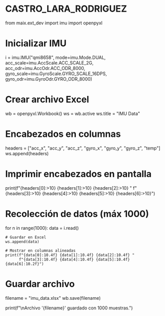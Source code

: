 # CASTRO_LARA_RODRIGUEZ
from maix.ext_dev import imu
import openpyxl

# Inicializar IMU
i = imu.IMU("qmi8658", mode=imu.Mode.DUAL,
                              acc_scale=imu.AccScale.ACC_SCALE_2G,
                              acc_odr=imu.AccOdr.ACC_ODR_8000,
                              gyro_scale=imu.GyroScale.GYRO_SCALE_16DPS,
                              gyro_odr=imu.GyroOdr.GYRO_ODR_8000)

# Crear archivo Excel
wb = openpyxl.Workbook()
ws = wb.active
ws.title = "IMU Data"

# Encabezados en columnas
headers = ["acc_x", "acc_y", "acc_z", "gyro_x", "gyro_y", "gyro_z", "temp"]
ws.append(headers)

# Imprimir encabezados en pantalla
print(f"{headers[0]:>10} {headers[1]:>10} {headers[2]:>10} "
      f"{headers[3]:>10} {headers[4]:>10} {headers[5]:>10} {headers[6]:>10}")

# Recolección de datos (máx 1000)
for n in range(1000):
    data = i.read()
    
    # Guardar en Excel
    ws.append(data)
    
    # Mostrar en columnas alineadas
    print(f"{data[0]:10.4f} {data[1]:10.4f} {data[2]:10.4f} "
          f"{data[3]:10.4f} {data[4]:10.4f} {data[5]:10.4f} {data[6]:10.2f}")

# Guardar archivo
filename = "imu_data.xlsx"
wb.save(filename)

print(f"\nArchivo '{filename}' guardado con 1000 muestras.")
